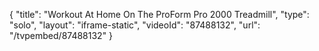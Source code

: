 {
    "title": "Workout At Home On The ProForm Pro 2000 Treadmill",
    "type": "solo",
    "layout": "iframe-static",
    "videoId": "87488132",
    "url": "\/tvpembed\/87488132"
}
